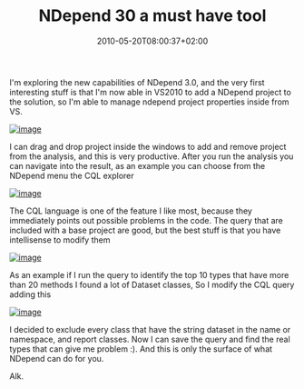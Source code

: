 ﻿---
title: "NDepend 30 a must have tool"
description: ""
date: 2010-05-20T08:00:37+02:00
draft: false
tags: [NDepend]
categories: [Tools and library]
---
I'm exploring the new capabilities of NDepend 3.0, and the very first interesting stuff is that I'm now able in VS2010 to add a NDepend project to the solution, so I'm able to manage ndepend project properties inside from VS.

[![image](https://www.codewrecks.com/blog/wp-content/uploads/2010/05/image_thumb13.png "image")](https://www.codewrecks.com/blog/wp-content/uploads/2010/05/image13.png)

I can drag and drop project inside the windows to add and remove project from the analysis, and this is very productive. After you run the analysis you can navigate into the result, as an example you can choose from the NDepend menu the CQL explorer

[![image](https://www.codewrecks.com/blog/wp-content/uploads/2010/05/image_thumb14.png "image")](https://www.codewrecks.com/blog/wp-content/uploads/2010/05/image14.png)

The CQL language is one of the feature I like most, because they immediately points out possible problems in the code. The query that are included with a base project are good, but the best stuff is that you have intellisense to modify them

[![image](https://www.codewrecks.com/blog/wp-content/uploads/2010/05/image_thumb15.png "image")](https://www.codewrecks.com/blog/wp-content/uploads/2010/05/image15.png)

As an example if I run the query to identify the top 10 types that have more than 20 methods I found a lot of Dataset classes, So I modify the CQL query adding this

[![image](https://www.codewrecks.com/blog/wp-content/uploads/2010/05/image_thumb16.png "image")](https://www.codewrecks.com/blog/wp-content/uploads/2010/05/image16.png)

I decided to exclude every class that have the string dataset in the name or namespace, and report classes. Now I can save the query and find the real types that can give me problem :). And this is only the surface of what NDepend can do for you.

Alk.
